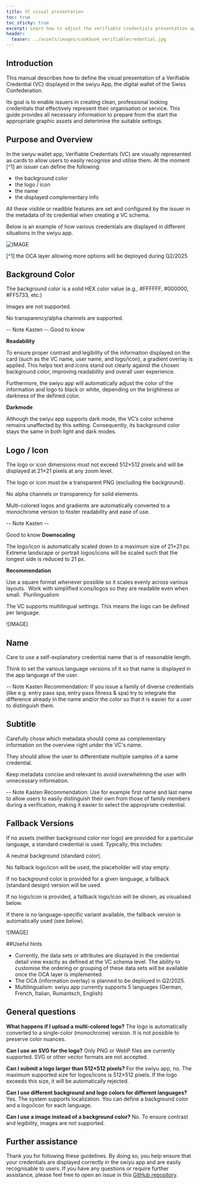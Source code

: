 ```yaml
---
title: VC visual presentation
toc: true
toc_sticky: true
excerpt: Learn how to adjust the verifiable credentials presentation upon your needs
header:
  teaser: ../assets/images/cookbook_verifiablecredential.jpg
---
```


## Introduction

This manual describes how to define the visual presentation of a Verifiable Credential (VC) displayed in the swiyu App, the digital wallet of the Swiss Confederation.

Its goal is to enable issuers in creating clean, professional looking credentials that effectively represent their organisation or service. This guide provides all necessary information to prepare from the start the appropriate graphic assets and deterimine the suitable settings. 

## Purpose and Overview 

In the swiyu wallet app, Verifiable Credentials (VC) are visually represented as cards to allow users to easily recognise and utilise them. At the moment [^1] an issuer can define the following:

- the background color
- the logo / icon
- the name
- the displayed complementary info

All these visible or readible features are set and configured by the issuer in the metadata of its credential when creating a VC schema. 

Below is an example of how various credentials are displayed in different situations in the swiyu app.

![IMAGE]()


[^1] the OCA layer allowing more options will be deployed during Q2/2025

## Background Color

The background color is a solid HEX color value (e.g., #FFFFFF, #000000, #FF5733, etc.)

Images are not supported.

No transparency/alpha channels are supported.

-- Note Kasten --
Good to know

**Readability** 

To ensure proper contrast and legibility of the information displayed on the card (such as the VC name, user name, and logo/icon), a gradient overlay is applied. This helps text and icons stand out clearly against the chosen background color, improving readability and overall user experience.

Furthermore, the swiyu app will automatically adjust the color of the information and logo to black or white, depending on the brightness or darkness of the defined color.

**Darkmode**

Although the swiyu app supports dark mode, the VC’s color scheme remains unaffected by this setting. Consequently, its background color stays the same in both light and dark modes.


## Logo / Icon

The logo or icon dimensions must not exceed 512×512 pixels and will be displayed at 21×21 pixels at any zoom level.

The logo or icon must be a transparent PNG (excluding the background). 

No alpha channels or transparency for solid elements. 

Multi-colored logos and gradients are automatically converted to a monochrome version to foster readability and ease of use. 

-- Note Kasten --

Good to know
**Downscaling**  

The logo/icon is automatically scaled down to a maximum size of 21×21 px. Extreme landscape or portrait logos/icons will be scaled such that the longest side is reduced to 21 px.

**Recommendation**

Use a square format whenever possible so it scales evenly across various layouts. 
Work with simplified icons/logos so they are readable even when small. 
Plurilingualism

The VC supports multilingual settings. This means the logo can be defined per language.

![IMAGE]

## Name

Care to use a self-explanatory credential name that is of reasonable length. 

Think to set the various language versions of it so that name is displayed in the app language of the user. 

-- Note Kasten
Recommendation: If you issue a family of diverse credentials (like e.g. entry pass spa, entry pass fitness & spa) try to integrate the difference already in the name and/or the color so that it is easier for a user to distinguish them.

## Subtitle

Carefully chose which metadata should come as complementary information on the overview right under the VC's name.

They should allow the user to differentiate multiple samples of a same credential.

Keep metadata concise and relevant to avoid overwhelming the user with unnecessary information.

-- Note Kasten
Recommendation: Use for example first name and last name to allow users to easily distinguish their own from those of family members during a verification, making it easier to select the appropriate credential.

## Fallback Versions

If no assets (neither background color nor logo) are provided for a particular language, a standard credential is used. Typically, this includes:

A neutral background (standard color).

No fallback logo/icon will be used, the placeholder will stay empty.

If no background color is provided for a given language, a fallback (standard design) version will be used.

If no logo/icon is provided, a fallback logo/icon will be shown, as visualised below.

If there is no language-specific variant available, the fallback version is automatically used (see below).

![IMAGE]

##Useful hints

- Currently, the data sets or attributes are displayed in the credential detail view exactly as defined at the VC schema level. The ability to customise the ordering or grouping of these data sets will be available once the OCA layer is implemented.
- The OCA (information overlay) is planned to be deployed in Q2/2025.
- Multilingualism: swiyu app currently supports 5 languages (German, French, Italian, Rumantsch, English)

## General questions

**What happens if I upload a multi-colored logo?**
The logo is automatically converted to a single-color (monochrome) version. It is not possible to preserve color nuances.

**Can I use an SVG for the logo?**
Only PNG or WebP files are currently supported. SVG or other vector formats are not accepted.

**Can I submit a logo larger than 512×512 pixels?**
For the swiyu app, no. The maximum supported size for logos/icons is 512×512 pixels. If the logo exceeds this size, it will be automatically rejected.

**Can I use different background and logo colors for different languages?**
Yes. The system supports localization. You can define a background color and a logo/icon for each language.

**Can I use a image instead of a background color?**
No. To ensure contrast and legibility, images are not supported.

## Further assistance

Thank you for following these guidelines. By doing so, you help ensure that your credentials are displayed correctly in the swiyu app and are easily recognisable to users. If you have any questions or require further assistance, please feel free to open an issue in this [GitHub repository](https://github.com/swiyu-admin-ch/swiyu-admin-ch.github.io).


